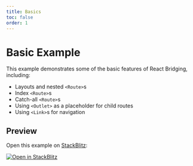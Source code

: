```yaml
---
title: Basics
toc: false
order: 1
---
```


# Basic Example

This example demonstrates some of the basic features of React Bridging, including:

- Layouts and nested `<Route>`s
- Index `<Route>`s
- Catch-all `<Route>`s
- Using `<Outlet>` as a placeholder for child routes
- Using `<Link>`s for navigation

## Preview

Open this example on [StackBlitz](https://stackblitz.com):

[![Open in StackBlitz](https://developer.stackblitz.com/img/open_in_stackblitz.svg)](https://stackblitz.com/github/khulnasoft/react-bridging/tree/main/examples/basic?file=src/App.tsx)
